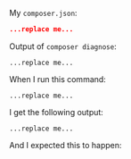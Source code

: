 My `composer.json`:

```json
...replace me...
```

Output of `composer diagnose`:

```
...replace me...
```

When I run this command:

```
...replace me...
```

I get the following output:

```
...replace me...
```

And I expected this to happen:

